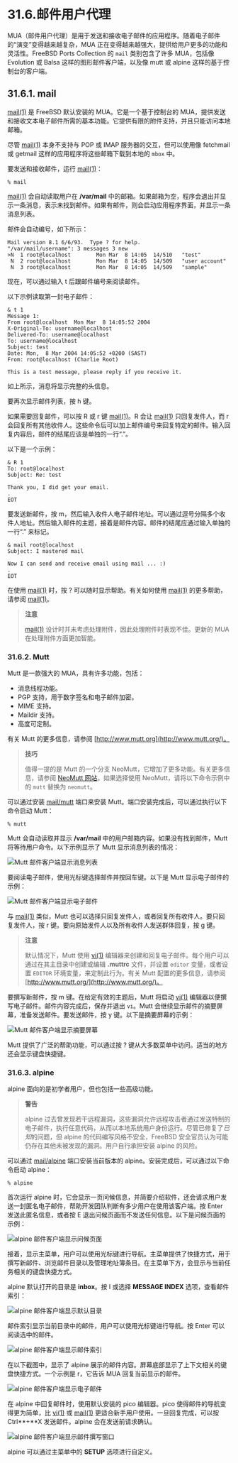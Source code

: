 # 31.6.邮件用户代理

MUA（邮件用户代理）是用于发送和接收电子邮件的应用程序。随着电子邮件的“演变”变得越来越复杂，MUA 正在变得越来越强大，提供给用户更多的功能和灵活性。FreeBSD Ports Collection 的 `mail` 类别包含了许多 MUA，包括像 Evolution 或 Balsa 这样的图形邮件客户端，以及像 mutt 或 alpine 这样的基于控制台的客户端。

## 31.6.1. mail

[mail(1)](https://man.freebsd.org/cgi/man.cgi?query=mail&sektion=1&format=html) 是 FreeBSD 默认安装的 MUA。它是一个基于控制台的 MUA，提供发送和接收文本电子邮件所需的基本功能。它提供有限的附件支持，并且只能访问本地邮箱。

尽管 [mail(1)](https://man.freebsd.org/cgi/man.cgi?query=mail&sektion=1&format=html) 本身不支持与 POP 或 IMAP 服务器的交互，但可以使用像 fetchmail 或 getmail 这样的应用程序将这些邮箱下载到本地的 `mbox` 中。

要发送和接收邮件，运行 [mail(1)](https://man.freebsd.org/cgi/man.cgi?query=mail&sektion=1&format=html)：

```
% mail
```

[mail(1)](https://man.freebsd.org/cgi/man.cgi?query=mail&sektion=1&format=html) 会自动读取用户在 **/var/mail** 中的邮箱。如果邮箱为空，程序会退出并显示一条消息，表示未找到邮件。如果有邮件，则会启动应用程序界面，并显示一条消息列表。

邮件会自动编号，如下所示：

```
Mail version 8.1 6/6/93.  Type ? for help.
"/var/mail/username": 3 messages 3 new
>N  1 root@localhost        Mon Mar  8 14:05  14/510   "test"
 N  2 root@localhost        Mon Mar  8 14:05  14/509   "user account"
 N  3 root@localhost        Mon Mar  8 14:05  14/509   "sample"
```

现在，可以通过输入 t 后跟邮件编号来阅读邮件。

以下示例读取第一封电子邮件：

```
& t 1
Message 1:
From root@localhost  Mon Mar  8 14:05:52 2004
X-Original-To: username@localhost
Delivered-To: username@localhost
To: username@localhost
Subject: test
Date: Mon,  8 Mar 2004 14:05:52 +0200 (SAST)
From: root@localhost (Charlie Root)

This is a test message, please reply if you receive it.
```

如上所示，消息将显示完整的头信息。

要再次显示邮件列表，按 h 键。

如果需要回复邮件，可以按 R 或 r 键 [mail(1)](https://man.freebsd.org/cgi/man.cgi?query=mail&sektion=1&format=html)。R 会让 [mail(1)](https://man.freebsd.org/cgi/man.cgi?query=mail&sektion=1&format=html) 只回复发件人，而 r 会回复所有其他收件人。这些命令后可以加上邮件编号来回复特定的邮件。输入回复内容后，邮件的结尾应该是单独的一行“.”。

以下是一个示例：

```
& R 1
To: root@localhost
Subject: Re: test

Thank you, I did get your email.
.
EOT
```

要发送新邮件，按 m，然后输入收件人电子邮件地址。可以通过逗号分隔多个收件人地址。然后输入邮件的主题，接着是邮件内容。邮件的结尾应通过输入单独的一行“.” 来标记。

```
& mail root@localhost
Subject: I mastered mail

Now I can send and receive email using mail ... :)
.
EOT
```

在使用 [mail(1)](https://man.freebsd.org/cgi/man.cgi?query=mail&sektion=1&format=html) 时，按 ? 可以随时显示帮助。有关如何使用 [mail(1)](https://man.freebsd.org/cgi/man.cgi?query=mail&sektion=1&format=html) 的更多帮助，请参阅 [mail(1)](https://man.freebsd.org/cgi/man.cgi?query=mail&sektion=1&format=html)。

>**注意**
>
> [mail(1)](https://man.freebsd.org/cgi/man.cgi?query=mail&sektion=1&format=html) 设计时并未考虑处理附件，因此处理附件时表现不佳。更新的 MUA 在处理附件方面更加智能。 

### 31.6.2. Mutt

Mutt 是一款强大的 MUA，具有许多功能，包括：

* 消息线程功能。
* PGP 支持，用于数字签名和电子邮件加密。
* MIME 支持。
* Maildir 支持。
* 高度可定制。

有关 Mutt 的更多信息，请参阅 [http://www.mutt.org](http://www.mutt.org/)。

>**技巧**
>
>值得一提的是 Mutt 的一个分支 NeoMutt，它增加了更多功能。有关更多信息，请参阅 [NeoMutt 网站](https://neomutt.org/about.html)。如果选择使用 NeoMutt，请将以下命令示例中的 `mutt` 替换为 `neomutt`。

可以通过安装 [mail/mutt](https://cgit.freebsd.org/ports/tree/mail/mutt/) 端口来安装 Mutt。端口安装完成后，可以通过执行以下命令启动 Mutt：

```
% mutt
```

Mutt 会自动读取并显示 **/var/mail** 中的用户邮箱内容。如果没有找到邮件，Mutt 将等待用户命令。以下示例显示了 Mutt 显示消息列表的情况：

![Mutt 邮件客户端显示消息列表](https://docs.freebsd.org/images/books/handbook/mail/mutt1.png)

要阅读电子邮件，使用光标键选择邮件并按回车键。以下是 Mutt 显示电子邮件的示例：

![Mutt 邮件客户端显示电子邮件](https://docs.freebsd.org/images/books/handbook/mail/mutt2.png)

与 [mail(1)](https://man.freebsd.org/cgi/man.cgi?query=mail&sektion=1&format=html) 类似，Mutt 也可以选择只回复发件人，或者回复所有收件人。要只回复发件人，按 r 键。要向原始发件人以及所有收件人发送群体回复，按 g 键。

>**注意**
>
> 默认情况下，Mutt 使用 [vi(1)](https://man.freebsd.org/cgi/man.cgi?query=vi&sektion=1&format=html) 编辑器来创建和回复电子邮件。每个用户可以通过在其主目录中创建或编辑 **.muttrc** 文件，并设置 `editor` 变量，或者设置 `EDITOR` 环境变量，来定制此行为。有关 Mutt 配置的更多信息，请参阅 [http://www.mutt.org/](http://www.mutt.org/)。 

要撰写新邮件，按 m 键。在给定有效的主题后，Mutt 将启动 [vi(1)](https://man.freebsd.org/cgi/man.cgi?query=vi&sektion=1&format=html) 编辑器以便撰写电子邮件。邮件内容完成后，保存并退出 `vi`。Mutt 会继续显示邮件的摘要屏幕，准备发送邮件。要发送邮件，按 y 键。以下是摘要屏幕的示例：

![Mutt 邮件客户端显示摘要屏幕](https://docs.freebsd.org/images/books/handbook/mail/mutt3.png)

Mutt 提供了广泛的帮助功能，可以通过按 ? 键从大多数菜单中访问。适当的地方还会显示键盘快捷键。

### 31.6.3. alpine

alpine 面向的是初学者用户，但也包括一些高级功能。

>**警告**
>
> alpine 过去曾发现若干远程漏洞，这些漏洞允许远程攻击者通过发送特制的电子邮件，执行任意代码，从而以本地系统用户身份运行。尽管已修复了*已知*的问题，但 alpine 的代码编写风格不安全，FreeBSD 安全官员认为可能仍存在其他未被发现的漏洞。用户自行承担安装 alpine 的风险。

可以通过 [mail/alpine](https://cgit.freebsd.org/ports/tree/mail/alpine/) 端口安装当前版本的 alpine。安装完成后，可以通过以下命令启动 alpine：

```
% alpine
```

首次运行 alpine 时，它会显示一页问候信息，并简要介绍软件，还会请求用户发送一封匿名电子邮件，帮助开发团队判断有多少用户在使用该客户端。按 Enter 发送此匿名信息，或者按 E 退出问候页面而不发送任何信息。以下是问候页面的示例：

![alpine 邮件客户端显示问候页面](https://docs.freebsd.org/images/books/handbook/mail/pine1.png)

接着，显示主菜单，用户可以使用光标键进行导航。主菜单提供了快捷方式，用于撰写新邮件、浏览邮件目录以及管理地址簿条目。在主菜单下方，会显示与当前任务相关的键盘快捷方式。

alpine 默认打开的目录是 **inbox**。按 I 或选择 **MESSAGE INDEX** 选项，查看邮件索引：

![alpine 邮件客户端显示默认目录](https://docs.freebsd.org/images/books/handbook/mail/pine2.png)

邮件索引显示当前目录中的邮件，用户可以使用光标键进行导航。按 Enter 可以阅读选中的邮件。

![alpine 邮件客户端显示邮件索引](https://docs.freebsd.org/images/books/handbook/mail/pine3.png)

在以下截图中，显示了 alpine 展示的邮件内容。屏幕底部显示了上下文相关的键盘快捷方式。一个示例是 r，它告诉 MUA 回复当前显示的邮件。

![alpine 邮件客户端显示电子邮件](https://docs.freebsd.org/images/books/handbook/mail/pine4.png)

在 alpine 中回复邮件时，使用默认安装的 pico 编辑器。pico 使得邮件的导航变得更为简单，比 [vi(1)](https://man.freebsd.org/cgi/man.cgi?query=vi&sektion=1&format=html) 或 [mail(1)](https://man.freebsd.org/cgi/man.cgi?query=mail&sektion=1&format=html) 更适合新手用户使用。一旦回复完成，可以按 Ctrl\*\*+\*\*X 发送邮件。alpine 会在发送前请求确认。

![alpine 邮件客户端显示邮件撰写窗口](https://docs.freebsd.org/images/books/handbook/mail/pine5.png)

alpine 可以通过主菜单中的 **SETUP** 选项进行自定义。
